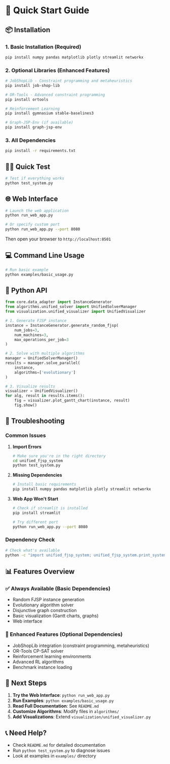 # 🚀 Quick Start Guide

## 📦 Installation

### 1. Basic Installation (Required)
```bash
pip install numpy pandas matplotlib plotly streamlit networkx
```

### 2. Optional Libraries (Enhanced Features)
```bash
# JobShopLib - Constraint programming and metaheuristics
pip install job-shop-lib

# OR-Tools - Advanced constraint programming
pip install ortools

# Reinforcement Learning
pip install gymnasium stable-baselines3

# Graph-JSP-Env (if available)
pip install graph-jsp-env
```

### 3. All Dependencies
```bash
pip install -r requirements.txt
```

## 🏃‍♂️ Quick Test

```bash
# Test if everything works
python test_system.py
```

## 🌐 Web Interface

```bash
# Launch the web application
python run_web_app.py

# Or specify custom port
python run_web_app.py --port 8080
```

Then open your browser to `http://localhost:8501`

## 💻 Command Line Usage

```bash
# Run basic example
python examples/basic_usage.py
```

## 🐍 Python API

```python
from core.data_adapter import InstanceGenerator
from algorithms.unified_solver import UnifiedSolverManager
from visualization.unified_visualizer import UnifiedVisualizer

# 1. Generate FJSP instance
instance = InstanceGenerator.generate_random_fjsp(
    num_jobs=3, 
    num_machines=3, 
    max_operations_per_job=3
)

# 2. Solve with multiple algorithms
manager = UnifiedSolverManager()
results = manager.solve_parallel(
    instance, 
    algorithms=['evolutionary']
)

# 3. Visualize results
visualizer = UnifiedVisualizer()
for alg, result in results.items():
    fig = visualizer.plot_gantt_chart(instance, result)
    fig.show()
```

## 🔧 Troubleshooting

### Common Issues

1. **Import Errors**
   ```bash
   # Make sure you're in the right directory
   cd unified_fjsp_system
   python test_system.py
   ```

2. **Missing Dependencies**
   ```bash
   # Install basic requirements
   pip install numpy pandas matplotlib plotly streamlit networkx
   ```

3. **Web App Won't Start**
   ```bash
   # Check if streamlit is installed
   pip install streamlit
   
   # Try different port
   python run_web_app.py --port 8080
   ```

### Dependency Check
```bash
# Check what's available
python -c "import unified_fjsp_system; unified_fjsp_system.print_system_info()"
```

## 📊 Features Overview

### ✅ Always Available (Basic Dependencies)
- Random FJSP instance generation
- Evolutionary algorithm solver
- Disjunctive graph construction
- Basic visualization (Gantt charts, graphs)
- Web interface

### 🔧 Enhanced Features (Optional Dependencies)
- JobShopLib integration (constraint programming, metaheuristics)
- OR-Tools CP-SAT solver
- Reinforcement learning environments
- Advanced RL algorithms
- Benchmark instance loading

## 🎯 Next Steps

1. **Try the Web Interface**: `python run_web_app.py`
2. **Run Examples**: `python examples/basic_usage.py`
3. **Read Full Documentation**: See `README.md`
4. **Customize Algorithms**: Modify files in `algorithms/`
5. **Add Visualizations**: Extend `visualization/unified_visualizer.py`

## 📞 Need Help?

- Check `README.md` for detailed documentation
- Run `python test_system.py` to diagnose issues
- Look at examples in `examples/` directory
